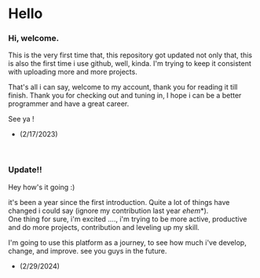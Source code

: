 # Hello
### Hi, welcome.

This is the very first time that, this repository got updated
not only that, this is also the first time i use github, well, kinda.
I'm trying to keep it consistent with uploading more and more projects.

That's all i can say, welcome to my account, thank you for reading it till finish.
Thank you for checking out and tuning in, I hope i can be a better programmer and 
have a great career.

See ya !

- (2/17/2023)

<br>

### Update!!

Hey how's it going :) <br>

it's been a year since the first introduction. Quite a lot of things have changed i could say (ignore my contribution last year <i>ehem</i>*). <br> One thing for sure, i'm excited
...., i'm trying to be more active, productive and do more projects, contribution and leveling up my skill.

I'm going to use this platform as a journey, to see how much i've develop, change, and improve. see you guys in the future.

- (2/29/2024)
